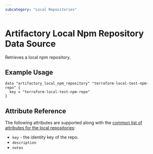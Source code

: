 ```yaml
---
subcategory: "Local Repositories"
---
```


# Artifactory Local Npm Repository Data Source

Retrieves a local npm repository.

## Example Usage

```hcl
data "artifactory_local_npm_repository" "terraform-local-test-npm-repo" {
  key = "terraform-local-test-npm-repo"
}
```

## Attribute Reference

The following attributes are supported along with the [common list of attributes for the local repositories](local.md):

* `key` - the identity key of the repo.
* `description`
* `notes`
